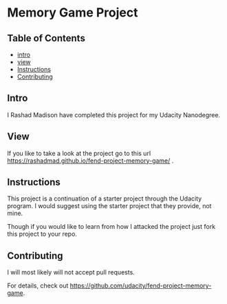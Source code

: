 # Memory Game Project

## Table of Contents

* [intro](#intro)
* [view](#view)
* [Instructions](#instructions)
* [Contributing](#contributing)

## Intro

I Rashad Madison have completed this project for my Udacity Nanodegree.

## View

If you like to take a look at the project go to this url https://rashadmad.github.io/fend-project-memory-game/ .

## Instructions

This project is a continuation of a starter project through the Udacity program. I would suggest using the starter project that they provide, not mine.

Though if you would like to learn from how I attacked the project just fork this project to your repo.

## Contributing

I will most likely will not accept pull requests.

For details, check out https://github.com/udacity/fend-project-memory-game.
